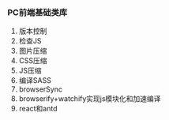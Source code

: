 
### PC前端基础类库
1. 版本控制 
2. 检查JS
3. 图片压缩
4. CSS压缩
5. JS压缩
6. 编译SASS
7. browserSync
8. browserify+watchify实现js模块化和加速编译 
9. react和antd